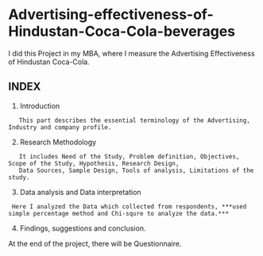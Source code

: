 # Advertising-effectiveness-of-Hindustan-Coca-Cola-beverages
I did this Project in my MBA, where I measure the Advertising Effectiveness of Hindustan Coca-Cola.  
## INDEX
1. Introduction
```
   This part describes the essential terminology of the Advertising, Industry and company profile.
```
2. Research Methodology
```
   It includes Need of the Study, Problem definition, Objectives, Scope of the Study, Hypothesis, Research Design, 
   Data Sources, Sample Design, Tools of analysis, Limitations of the study.
```
3. Data analysis and Data interpretation
 ```
  Here I analyzed the Data which collected from respondents, ***used simple percentage method and Chi-squre to analyze the data.***
```
4. Findings, suggestions and conclusion.

At the end of the project, there will be Questionnaire.
